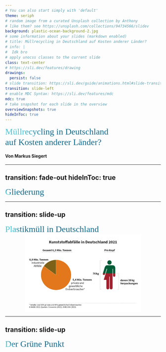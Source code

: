 ```yaml
---
# You can also start simply with 'default'
theme: seriph
# random image from a curated Unsplash collection by Anthony
# like them? see https://unsplash.com/collections/94734566/slidev
background: plastic-ocean-background-2.jpg
# some information about your slides (markdown enabled)
# title: Müllrecycling in Deutschland auf Kosten anderer Länder?
# info: |
#  Idk bro
# apply unocss classes to the current slide
class: text-center
# https://sli.dev/features/drawing
drawings:
  persist: false
# slide transition: https://sli.dev/guide/animations.html#slide-transitions
transition: slide-left
# enable MDC Syntax: https://sli.dev/features/mdc
mdc: true
# take snapshot for each slide in the overview
overviewSnapshots: true
hideInToc: true
---
```


<h1>Müllrecycling in Deutschland<br>auf Kosten anderer Länder?</h1>

#### Von Markus Siegert

<style>
h1 {
  all: initial;
  font-size: 2em !important;
  line-height: 1.2 !important;
}

h4 {
  font-size: 1em !important;
}
</style>


<!--
The last comment block of each slide will be treated as slide notes. It will be visible and editable in Presenter Mode along with the slide. [Read more in the docs](https://sli.dev/guide/syntax.html#notes)
-->

---
transition: fade-out
hideInToc: true
---

# Gliederung

<Toc minDepth="1" maxDepth="2" :listStyle="['upper-alpha', 'lower-alpha']"></Toc>

<style>
h1 {
  background-color: #2B90B6;
  background-image: linear-gradient(45deg, #4EC5D4 10%, #146b8c 20%);
  background-size: 100%;
  -webkit-background-clip: text;
  -moz-background-clip: text;
  -webkit-text-fill-color: transparent;
  -moz-text-fill-color: transparent;
}
</style>

---
transition: slide-up
---

# Plastikmüll in Deutschland
<img src="./kunststoffabfaelle-2021.jpeg" alt="heh" width="75%" height="75%" class="center">

<style>
.center {
  display: block;
  margin-left: auto;
  margin-right: auto;
  width: 75%;
}
</style>

<!-- hier sind normale stats wie viel allgemein in deutschland und dann nochmal wie viel plastik und dann wie viel plastik exportiert wird -->
<!-- https://www.umweltbundesamt.de/daten/ressourcen-abfall/abfallaufkommen (Allgemeine Stats) -->
<!-- https://www.nabu.de/umwelt-und-ressourcen/abfall-und-recycling/26205.html (Stats zu exporten und plastik) -->
<!-- https://www.greenpeace.de/engagieren/nachhaltiger-leben/plastikmuellexporte-deutschland (experte am werk) -->

<!-- plastik exportiert zu 'anerkannten' recycling stationen im ausland zaehlt zur deutschen recycling quote. ( 2 ) -->
<!-- cool story firma in de exportiert nach tuerkei illegalen muell und geht insolvent. Muell bleibt in Tuerkei. ( 3 ) -->
<!-- 2.8% des Plastikmuells wird recycled. ( 3 ) -->
<!-- Basler Konvention -->
<!-- Die Recycling Luege -->
<!-- min 7 Expertenargument gegen Recycling warum es nicht funktionieren kann -->
<!-- min 8.15 6 millionene tonnen plastik muell -->
<!-- min 15 2.8% (3) - 5% aus dem gelben Sack werden wieder zu verwendbaren plastik gemacht. Grund ist zu schmutzige sachen wie Chips, Joghurt und gemuese schalen. -->
<!-- min 16 grosse firmen nehmen lieber billigeres material was direkt aus der produktion kommt. anstatt teures recyclestes material. -->
<!-- min 16.20 400 millionen neu plastik durch eine Produktionsstaette | geschaetzt 20% des Oels fuer plastik -->
<!-- min 19 Mischkunststoffe koennen nicht recycled werden. Man kann nicht aus Scheisse Gold machen, ausserdem stinkt das Zeug. Es gibt aber anwendungen dafuer naemlich z.b. eisenbahnschwellen. Aber selbst das ist nicht profitabel. -->
<!-- min 24 so verschmutzt dass eine stoffliche recyclung nicht mehr stattfinden kann und thermisch verwertet wird. Erstmal zerhackt und dann als ersatzbrennstoff genutzt. 70% des Brennstoffs von Zementherstellung wird so gewonnen. -->
<!-- min 26 Zementherstellung hat 3 mal mehr THG ausstoss als Flugzeuge betrieb -->
<!-- min 29 Energiegewinnung aus Restmuell und deswegen gruen. Nicht weil es umweltfreundlich ist, sondern weil es das Plastikproblem teilweise loest. -->
<!-- min 31 Exportierter Muell gilt auch als recycled -->
<!-- min 32 China hat dicht gemacht und jetzt andere laender wie Malaisia, Phillipinen usw aber die beschraenken jetzt auch. (Merkt man an der Quelle nabu in dem einen Jahr waren es 170 Tonnen in dem anderen nur noch 65 tonnen) -->
<!-- min 32.5 Tuerkei als haupt importer. und illegal ohne filter verbrannt. -->
<!-- min 45 es wird immer schwerer Mischkunststoffe zu exportieren (illegal) -->
<!-- Recycling ist die Illusion man hat ein Problem und Technologie loest sie aus Zauberhand. -->
<!-- Durch diese Fehlannahme wird es zu keiner wirklichen loesung kommen koennen denn es ist ja schon faelschlicherweise geloest. -->

<!-- |     |     | -->
<!-- | --- | --- | -->
<!-- | <kbd>right</kbd> / <kbd>space</kbd>| next animation or slide | -->
<!-- | <kbd>left</kbd>  / <kbd>shift</kbd><kbd>space</kbd> | previous animation or slide | -->
<!-- | <kbd>up</kbd> | previous slide | -->
<!-- | <kbd>down</kbd> | next slide | -->

<!-- <!-1- https://sli.dev/guide/animations.html#click-animation -1-> -->
<!-- <img -->
<!--   v-click -->
<!--   class="absolute -bottom-9 -left-7 w-80 opacity-50" -->
<!--   src="https://sli.dev/assets/arrow-bottom-left.svg" -->
<!--   alt="" -->
<!-- /> -->
<!-- <p v-after class="absolute bottom-23 left-45 opacity-30 transform -rotate-10">Here!</p> -->

---
transition: slide-up
---

# Der Grüne Punkt
<v-switch class="midl">
  <template #0>
    <img src="./canvas(3).png" alt="heh" width="50%" height="50%" class="center">
  </template>
  <template #1>
    <div class="vertical-center">
      <ul>
        <li><strong>Existiert seit</strong>: 90er Jahren.</li>
        <li><strong>Verwertung</strong>: 5,67t also 99,4% davon werden Verwertet.</li> % 99,4 stimmt nicht mit der Graphik davor ueberein aber so sagt es das UBA
      </ul>
    </div>
    <Footer />
  </template>
</v-switch>

<style>
.midl {
  position: relative;
  height: 70%;
}

.vertical-center {
  margin: 0;
  position: absolute;
  top: 50%;
  -ms-transform: translateY(-50%);
  transform: translateY(-50%);
  width: 100%;
}

.center {
  display: block;
  margin-left: auto;
  margin-right: auto;
  width: 75%;
}
</style>
